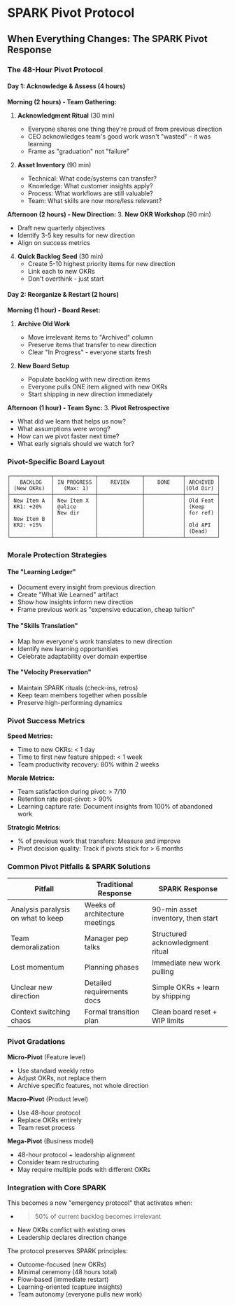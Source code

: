 # SPARK Pivot Protocol

## When Everything Changes: The SPARK Pivot Response

### The 48-Hour Pivot Protocol

#### Day 1: Acknowledge & Assess (4 hours)
**Morning (2 hours) - Team Gathering:**
1. **Acknowledgment Ritual** (30 min)
   - Everyone shares one thing they're proud of from previous direction
   - CEO acknowledges team's good work wasn't "wasted" - it was learning
   - Frame as "graduation" not "failure"

2. **Asset Inventory** (90 min)
   - Technical: What code/systems can transfer?
   - Knowledge: What customer insights apply?
   - Process: What workflows are still valuable?
   - Team: What skills are now more/less relevant?

**Afternoon (2 hours) - New Direction:**
3. **New OKR Workshop** (90 min)
   - Draft new quarterly objectives
   - Identify 3-5 key results for new direction
   - Align on success metrics

4. **Quick Backlog Seed** (30 min)
   - Create 5-10 highest priority items for new direction
   - Link each to new OKRs
   - Don't overthink - just start

#### Day 2: Reorganize & Restart (2 hours)
**Morning (1 hour) - Board Reset:**
1. **Archive Old Work**
   - Move irrelevant items to "Archived" column
   - Preserve items that transfer to new direction
   - Clear "In Progress" - everyone starts fresh

2. **New Board Setup**
   - Populate backlog with new direction items
   - Everyone pulls ONE item aligned with new OKRs
   - Start shipping in new direction immediately

**Afternoon (1 hour) - Team Sync:**
3. **Pivot Retrospective**
   - What did we learn that helps us now?
   - What assumptions were wrong?
   - How can we pivot faster next time?
   - What early signals should we watch for?

### Pivot-Specific Board Layout

```
┌─────────────┬─────────────┬──────────────┬────────────┬──────────┐
│   BACKLOG   │ IN PROGRESS │    REVIEW    │    DONE    │ ARCHIVED │
│ (New OKRs)  │   (Max: 1)  │              │            │(Old Dir) │
├─────────────┼─────────────┼──────────────┼────────────┼──────────┤
│ New Item A  │ New Item X  │              │            │ Old Feat │
│ KR1: +20%   │ @alice      │              │            │ (Keep    │
│             │ New dir     │              │            │ for ref) │
│ New Item B  │             │              │            │          │
│ KR2: +15%   │             │              │            │ Old API  │
│             │             │              │            │ (Dead)   │
└─────────────┴─────────────┴──────────────┴────────────┴──────────┘
```

### Morale Protection Strategies

#### The "Learning Ledger"
- Document every insight from previous direction
- Create "What We Learned" artifact
- Show how insights inform new direction
- Frame previous work as "expensive education, cheap tuition"

#### The "Skills Translation"
- Map how everyone's work translates to new direction
- Identify new learning opportunities
- Celebrate adaptability over domain expertise

#### The "Velocity Preservation"
- Maintain SPARK rituals (check-ins, retros)
- Keep team members together when possible
- Preserve high-performing dynamics

### Pivot Success Metrics

**Speed Metrics:**
- Time to new OKRs: < 1 day
- Time to first new feature shipped: < 1 week
- Team productivity recovery: 80% within 2 weeks

**Morale Metrics:**
- Team satisfaction during pivot: > 7/10
- Retention rate post-pivot: > 90%
- Learning capture rate: Document insights from 100% of abandoned work

**Strategic Metrics:**
- % of previous work that transfers: Measure and improve
- Pivot decision quality: Track if pivots stick for > 6 months

### Common Pivot Pitfalls & SPARK Solutions

| Pitfall | Traditional Response | SPARK Response |
|---------|---------------------|----------------|
| Analysis paralysis on what to keep | Weeks of architecture meetings | 90-min asset inventory, then start |
| Team demoralization | Manager pep talks | Structured acknowledgment ritual |
| Lost momentum | Planning phases | Immediate new work pulling |
| Unclear new direction | Detailed requirements docs | Simple OKRs + learn by shipping |
| Context switching chaos | Formal transition plan | Clean board reset + WIP limits |

### Pivot Gradations

**Micro-Pivot** (Feature level)
- Use standard weekly retro
- Adjust OKRs, not replace them
- Archive specific features, not whole direction

**Macro-Pivot** (Product level)  
- Use 48-hour protocol
- Replace OKRs entirely
- Team reset process

**Mega-Pivot** (Business model)
- 48-hour protocol + leadership alignment
- Consider team restructuring
- May require multiple pods with different OKRs

### Integration with Core SPARK

This becomes a new "emergency protocol" that activates when:
- >50% of current backlog becomes irrelevant
- New OKRs conflict with existing ones
- Leadership declares direction change

The protocol preserves SPARK principles:
- Outcome-focused (new OKRs)
- Minimal ceremony (48 hours total)
- Flow-based (immediate restart)
- Learning-oriented (capture insights)
- Team autonomy (everyone pulls new work)